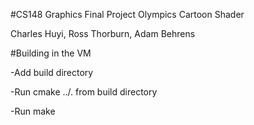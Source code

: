 
#CS148 Graphics Final Project
Olympics Cartoon Shader

Charles Huyi, Ross Thorburn, Adam Behrens

#Building in the VM

-Add build directory

-Run cmake ../. from build directory

-Run make
